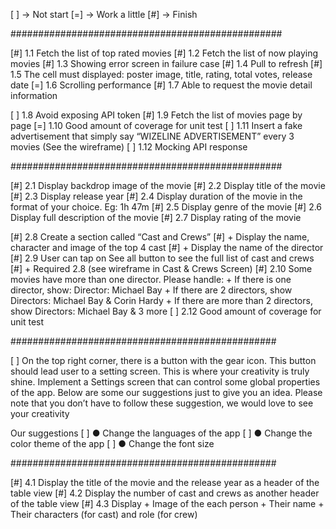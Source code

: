 [ ] -> Not start
[=] -> Work a little
[#] -> Finish


#################################################


[#] 1.1 Fetch the list of top rated movies
[#] 1.2 Fetch the list of now playing movies
[#] 1.3 Showing error screen in failure case
[#] 1.4 Pull to refresh
[#] 1.5 The cell must displayed: poster image, title, rating, total votes, release date
[=] 1.6 Scrolling performance
[#] 1.7 Able to request the movie detail information


[ ] 1.8 Avoid exposing API token
[#] 1.9 Fetch the list of movies page by page
[=] 1.10 Good amount of coverage for unit test
[ ] 1.11 Insert a fake advertisement that simply say “WIZELINE ADVERTISEMENT” every 3 movies (See the wireframe)
[ ] 1.12 Mocking API response


#################################################


[#] 2.1 Display backdrop image of the movie
[#] 2.2 Display title of the movie
[#] 2.3 Display release year
[#] 2.4 Display duration of the movie in the format of your choice. Eg: 1h 47m
[#] 2.5 Display genre of the movie
[#] 2.6 Display full description of the movie
[#] 2.7 Display rating of the movie

[#] 2.8 Create a section called “Cast and Crews”
[#]     + Display the name, character and image of the top 4 cast
[#]     + Display the name of the director
[#] 2.9 User can tap on See all button to see the full list of cast and crews
[#]     + Required 2.8 (see wireframe in Cast & Crews Screen)
[#] 2.10 Some movies have more than one director. Please handle:
         + If there is one director, show: Director: Michael Bay
         + If there are 2 directors, show Directors: Michael Bay & Corin Hardy
         + If there are more than 2 directors, show Directors: Michael Bay & 3 more
[ ] 2.12 Good amount of coverage for unit test


################################################


[ ] On the top right corner, there is a button with the gear icon. This button should lead user to a setting screen. This is where your creativity is truly shine. Implement a Settings screen that can control some global properties of the app. Below are some our suggestions just to give you an idea. Please note that you don’t have to follow these suggestion, we would love to see your creativity

Our suggestions
[ ] ● Change the languages of the app
[ ] ● Change the color theme of the app
[ ] ● Change the font size


################################################


[#] 4.1 Display the title of the movie and the release year as a header of the table view
[#] 4.2 Display the number of cast and crews as another header of the table view
[#] 4.3 Display
        + Image of the each person
        + Their name
        + Their characters (for cast) and role (for crew)